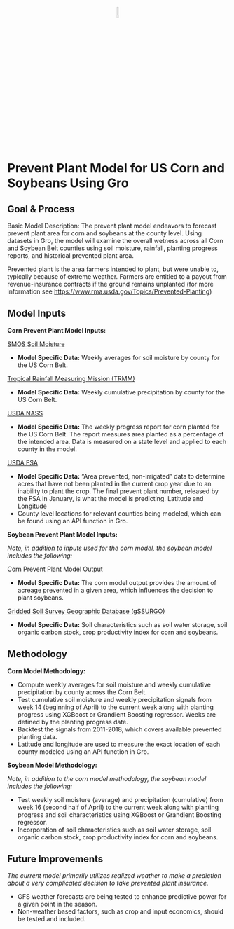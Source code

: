 <p align="center"><img width=8% src="https://gro-intelligence.com/images/logo.jpg"></p>

# Prevent Plant Model for US Corn and Soybeans Using Gro

## Goal & Process
Basic Model Description: The prevent plant model endeavors to forecast prevent plant area for corn and soybeans at the county level. Using datasets in Gro, the model will examine the overall wetness across all Corn and Soybean Belt counties using soil moisture, rainfall, planting progress reports, and historical prevented plant area. 

Prevented plant is the area farmers intended to plant, but were unable to, typically because of extreme weather. Farmers are entitled to a payout from revenue-insurance contracts if the ground remains unplanted (for more information see https://www.rma.usda.gov/Topics/Prevented-Planting)

## Model Inputs
__Corn Prevent Plant Model Inputs:__ 

[SMOS Soil Moisture](https://app.gro-intelligence.com/dictionary/sources/43)
* __Model Specific Data:__ Weekly averages for soil moisture by county for the US Corn Belt. 

[Tropical Rainfall Measuring Mission (TRMM)](https://app.gro-intelligence.com/dictionary/sources/35)
* __Model Specific Data:__ Weekly cumulative precipitation by county for the US Corn Belt. 

[USDA NASS](https://app.gro-intelligence.com/dictionary/sources/25)
* __Model Specific Data:__ The weekly progress report for corn planted for the US Corn Belt. The report measures area planted as a percentage of the intended area. Data is measured on a state level and applied to each county in the model. 

[USDA FSA](https://app.gro-intelligence.com/dictionary/sources/100)
* __Model Specific Data:__ “Area prevented, non-irrigated” data to determine acres that have not been planted in the current crop year due to an inability to plant the crop. The final prevent plant number, released by the FSA in January, is what the model is predicting. 
Latitude and Longitude 
* County level locations for relevant counties being modeled, which can be found using an API function in Gro.

__Soybean Prevent Plant Model Inputs:__ 

*Note, in addition to inputs used for the corn model, the soybean model includes the following:*

Corn Prevent Plant Model Output
* __Model Specific Data:__ The corn model output provides the amount of acreage prevented in a given area, which influences the decision to plant soybeans.  

[Gridded Soil Survey Geographic Database (gSSURGO)](https://app.gro-intelligence.com/dictionary/sources/87)
* __Model Specific Data:__ Soil characteristics such as soil water storage, soil organic carbon stock, crop productivity index for corn and soybeans.

## Methodology
__Corn Model Methodology:__
* Compute weekly averages for soil moisture and weekly cumulative precipitation by county across the Corn Belt.
* Test cumulative soil moisture and weekly precipitation signals from week 14 (beginning of April) to the current week along with planting progress using XGBoost or Grandient Boosting regressor. Weeks are defined by the planting progress date. 
* Backtest the signals from 2011-2018, which covers available prevented planting data.
* Latitude and longitude are used to measure the exact location of each county modeled using an API function in Gro.

__Soybean Model Methodology:__

*Note, in addition to the corn model methodology, the soybean model includes the following:* 

* Test weekly soil moisture (average) and precipitation (cumulative) from week 16 (second half of April) to the current week along with planting progress and soil characteristics using XGBoost or Grandient Boosting regressor. 
* Incorporation of soil characteristics such as soil water storage, soil organic carbon stock, crop productivity index for corn and soybeans.

## Future Improvements
*The current model primarily utilizes realized weather to make a prediction about a very complicated decision to take prevented plant insurance.*
* GFS weather forecasts are being tested to enhance predictive power for a given point in the season.
* Non-weather based factors, such as crop and input economics, should be tested and included.
